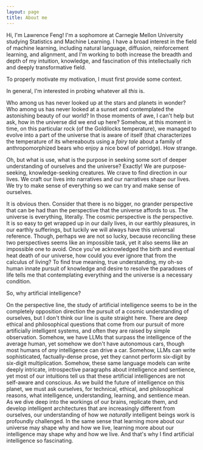 ```yaml
---
layout: page
title: About me
---
```


Hi, I'm Lawrence Feng! I'm a sophomore at Carnegie Mellon University studying Statistics and Machine Learning. I have a broad interest in the field of machine learning, including natural language, diffusion, reinforcement learning, and alignment, and I'm working to both increase the breadth and depth of my intuition, knowledge, and fascination of this intellectually rich and deeply transformative field.

To properly motivate my motivation, I must first provide some context.

In general, I'm interested in probing whatever all *this* is. 

Who among us has never looked up at the stars and planets in wonder? Who among us has never looked at a sunset and contemplated the astonishing beauty of our world? In those moments of awe, I can't help but ask, how in the universe did we end up here? Somehow, at this moment in time, on this particular rock (of the Goldilocks temperature), we managed to evolve into a part of the universe that is aware of itself (that characterizes the temperature of its whereabouts using a *fairy tale* about a family of anthropomorphized bears who enjoy a nice bowl of porridge). How strange.

Oh, but what is use, what is the purpose in seeking some sort of deeper understanding of ourselves and the universe? Exactly! We are purpose-seeking, knowledge-seeking creatures. We crave to find direction in our lives. We craft our lives into narratives and our narratives shape our lives. We try to make sense of everything so we can try and make sense of ourselves.

It is obvious then. Consider that there is no bigger, no grander perspective that can be had than the perspective that the universe affords to us. The universe is everything, literally. The cosmic perspective is *the* perspective. It is so easy to get wrapped up in our daily lives, in our earthly pleasures, in our earthly sufferings, but luckily we will always have this universal reference. Though, perhaps we are not so lucky, because reconciling these two perspectives seems like an impossible task, yet it also seems like an impossible one to avoid. Once you've acknowledged the birth and eventual heat death of our universe, how could you ever ignore that from the calculus of living? To find true meaning, true understanding, my oh-so human innate pursuit of knowledge and desire to resolve the paradoxes of life tells me that contemplating everything and the universe is a necessary condition. 

So, why artificial intelligence? 

On the perspective line, the study of artificial intelligence seems to be in the completely opposition direction the pursuit of a cosmic understanding of ourselves, but I don't think our line is quite straight here. There are deep ethical and philosophical questions that come from our pursuit of more artificially intelligent systems, and often they are raised by simple observation. Somehow, we have LLMs that surpass the intelligence of the average human, yet somehow we don't have autonomous cars, though most humans of *any* intelligence can drive a car. Somehow, LLMs can write sophisticated, factually-dense prose, yet they cannot perform six-digit by six-digit multiplication. Somehow, these same language models can write deeply intricate, introspective paragraphs about intelligence and sentience, yet most of our intuitions tell us that these artificial intelligences are not self-aware and conscious. As we build the future of intelligence on this planet, we must ask ourselves, for technical, ethical, and philosophical reasons, what intelligence, understanding, learning, and sentience mean. As we dive deep into the workings of our brains, replicate them, and develop intelligent architectures that are increasingly different from ourselves, our understanding of how we *naturally* intelligent beings work is profoundly challenged. In the same sense that learning more about our universe may shape why and how we live, learning more about our intelligence may shape why and how we live. And that's why I find artificial intelligence so fascinating.  